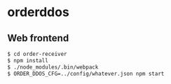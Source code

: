 # orderddos

## Web frontend

```bash
$ cd order-receiver
$ npm install
$ ./node_modules/.bin/webpack
$ ORDER_DDOS_CFG=../config/whatever.json npm start
```
